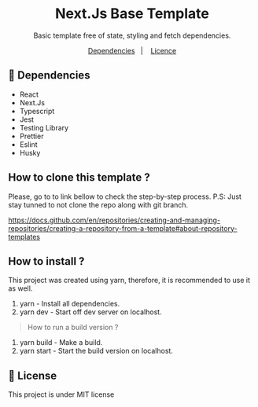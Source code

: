 <h1 align="center"> Next.Js Base Template </h1>

<p align="center">
Basic template free of state, styling and fetch dependencies. <br/>
</p>

<p align="center">
  <a href="#-tecnologias">Dependencies</a>&nbsp;&nbsp;&nbsp;|&nbsp;&nbsp;&nbsp;
  <a href="#memo-licença">Licence</a>
</p>

## 🚀 Dependencies

- React
- Next.Js
- Typescript
- Jest
- Testing Library
- Prettier
- Eslint
- Husky

## How to clone this template ?

Please, go to to link bellow to check the step-by-step process. 
P.S: Just stay tunned to not clone the repo along with git branch.

https://docs.github.com/en/repositories/creating-and-managing-repositories/creating-a-repository-from-a-template#about-repository-templates


## How to install ? 

This project was created using yarn, therefore, it is recommended to use it as well.

1. yarn  - Install all dependencies.
2. yarn dev - Start off dev server on localhost.

> How to run a build version ? 
1. yarn build - Make a build.
2. yarn start - Start the build version on localhost.


## :memo: License

This project is under MIT license
